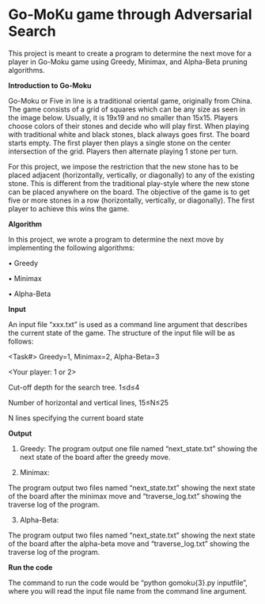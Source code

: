 # Go-MoKu game through Adversarial Search

This project is meant to create a program to determine the next move for a player in Go-Moku game using Greedy, Minimax, and Alpha-Beta pruning algorithms. 

**Introduction to Go-Moku**

Go-Moku or Five in line is a traditional oriental game, originally from China. The game consists of a grid of squares which can be any size as seen in the image below. Usually, it is 19x19 and no smaller than 15x15. Players choose colors of their stones and decide who will play first. When playing with traditional white and black stones, black always goes first. The board starts empty. The first player then plays a single stone on the center intersection of the grid. Players then alternate playing 1 stone per turn. 

For this project, we impose the restriction that the new stone has to be placed adjacent (horizontally, vertically, or diagonally) to any of the existing stone. This is different from the traditional play-style where the new stone can be placed anywhere on the board. The objective of the game is to get five or more stones in a row (horizontally, vertically, or diagonally). The first player to achieve this wins the game.

**Algorithm**

In this project, we wrote a program to determine the next move by implementing the following algorithms:

• Greedy

• Minimax

• Alpha-Beta

**Input**

An input file “xxx.txt” is used as a command line argument that describes the current state of the game. The structure of the input file will be as follows:

<Task#> Greedy=1, Minimax=2, Alpha-Beta=3

<Your player: 1 or 2>

<Cutting off depth: d> Cut-off depth for the search tree. 1≤d≤4 

<N> Number of horizontal and vertical lines, 15≤N≤25

<Board state> N lines specifying the current board state


**Output**

1. Greedy: The program output one file named “next_state.txt” showing the next state of the board after the greedy move.

2. Minimax:

The program output two files named “next_state.txt” showing the next state of the board after the minimax move and “traverse_log.txt” showing the traverse log of the program.

3. Alpha-Beta:

The program output two files named “next_state.txt” showing the next state of the board after the alpha-beta move and “traverse_log.txt” showing the traverse log of the program.


**Run the code**

The command to run the code would be “python gomoku{3}.py inputfile”, where you will read the input file name from the command line argument.


